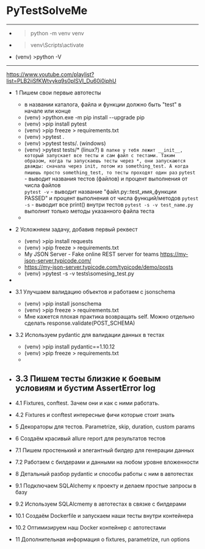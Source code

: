 # PyTestSolveMe
--------------------------------------------------------------------------------
- >python -m venv venv
- >venv\Scripts\activate
- (venv) >python -V
--------------------------------------------------------------------------------
https://www.youtube.com/playlist?list=PLB2iiSfKWtvykq9s0plSVI_Du60i0iphU
- 1 Пишем свои первые автотесты
  - в названии каталога, файла и функции должно быть "test" в начале или конце
  - (venv) >python.exe -m pip install --upgrade pip
  - (venv) >pip install pytest
  - (venv) >pip freeze > requirements.txt
  - (venv) >pytest .
  - (venv) >pytest tests/.        (windows)
  - (venv) >pytest tests/*        (linux?) `В папке у тебя лежит __init__, который запускает все тесты и сам файл с тестами. Таким образом, когда ты запускаешь тесты через *, они запускаются дважды: сначала через init, потом из something_test. А когда пишешь просто something_test, то тесты проходят один раз`
    `pytest` - выводит названия тестов (файлов) и процент выполнения от числа файлов  
    `pytest -v` - выводит название "файл.py::test_имя_функции PASSED" и процент выполнения от числа функций/методов
    `pytest -s` - выводит все print() внутри тестов
    `pytest -s -v test_name.py` выполнит только методы указанного файла теста
  - 
- 2 Усложняем задачу, добавив первый реквест
  - (venv) >pip install requests
  - (venv) >pip freeze > requirements.txt
  - My JSON Server - Fake online REST server for teams https://my-json-server.typicode.com/
  - https://my-json-server.typicode.com/typicode/demo/posts
  - (venv) >pytest -s -v tests\somesing_test.py
- 
- 3.1 Улучшаем валидацию объектов и работаем с jsonschema
  - (venv) >pip install jsonschema
  - (venv) >pip freeze > requirements.txt
  - Мне кажется плохая практика возвращать self. Можно отдельно сделать response.validate(POST_SCHEMA)

- 3.2 Используем pydantic для валидации данных в тестах
  - (venv) >pip install pydantic==1.10.12
  - (venv) >pip freeze > requirements.txt
  - 
- 3.3 Пишем тесты близкие к боевым условиям и бустим AssertError log
  - 
- 4.1 Fixtures, conftest. Зачем они и как с ними работать.
- 4.2 Fixtures и conftest интересные фичи которые стоит знать
- 5 Декораторы для тестов. Parametrize, skip, duration, custom params
- 6 Создаём красивый allure report для результатов тестов
- 7.1 Пишем простенький и элегантный билдер для генерации данных
- 7.2 Работаем с билдерами и данными на любом уровне вложенности
- 8 Детальный разбор pydantic и способы работы с ним в автотестах
- 9.1 Подключаем SQLAlchemy к проекту и делаем простые запросы в базу
- 9.2 Используем SQLAlcmemy в автотестах в связке с билдерами
- 10.1 Создаём Dockerfile и запускаем наши тесты внутри контейнера
- 10.2 Оптимизируем наш Docker контейнер с автотестами
- 11 Дополнительная информация о fixtures, parametrize, run options